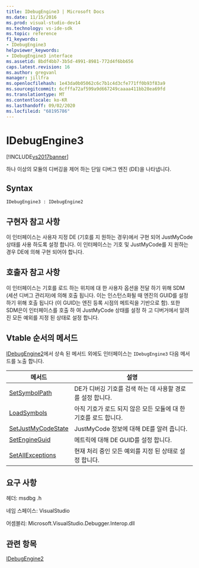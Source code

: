 ```yaml
---
title: IDebugEngine3 | Microsoft Docs
ms.date: 11/15/2016
ms.prod: visual-studio-dev14
ms.technology: vs-ide-sdk
ms.topic: reference
f1_keywords:
- IDebugEngine3
helpviewer_keywords:
- IDebugEngine3 interface
ms.assetid: 8bdf4bb7-3b5d-4991-8981-772d4f6bb656
caps.latest.revision: 16
ms.author: gregvanl
manager: jillfra
ms.openlocfilehash: 1e43da0b05062c6c7b1c4d3cfe771ff0b93f83a9
ms.sourcegitcommit: 6cfffa72af599a9d667249caaaa411bb28ea69fd
ms.translationtype: MT
ms.contentlocale: ko-KR
ms.lasthandoff: 09/02/2020
ms.locfileid: "68195786"
---
```

# <a name="idebugengine3"></a>IDebugEngine3
[!INCLUDE[vs2017banner](../../../includes/vs2017banner.md)]

하나 이상의 모듈의 디버깅을 제어 하는 단일 디버그 엔진 (DE)을 나타냅니다.  
  
## <a name="syntax"></a>Syntax  
  
```  
IDebugEngine3 : IDebugEngine2  
```  
  
## <a name="notes-for-implementers"></a>구현자 참고 사항  
 이 인터페이스는 사용자 지정 DE (기호를 지 원하는 경우)에서 구현 되어 JustMyCode 상태를 사용 하도록 설정 합니다. 이 인터페이스는 기호 및 JustMyCode를 지 원하는 경우 DE에 의해 구현 되어야 합니다.  
  
## <a name="notes-for-callers"></a>호출자 참고 사항  
 이 인터페이스는 기호를 로드 하는 위치에 대 한 사용자 옵션을 전달 하기 위해 SDM (세션 디버그 관리자)에 의해 호출 됩니다. 이는 인스턴스화될 때 엔진의 GUID를 설정 하기 위해 호출 됩니다 (이 GUID는 엔진 등록 시점의 메트릭을 기반으로 함). 또한 SDM은이 인터페이스를 호출 하 여 JustMyCode 상태를 설정 하 고 디버거에서 알려진 모든 예외를 지정 된 상태로 설정 합니다.  
  
## <a name="methods-in-vtable-order"></a>Vtable 순서의 메서드  
 [IDebugEngine2](../../../extensibility/debugger/reference/idebugengine2.md)에서 상속 된 메서드 외에도 인터페이스는 `IDebugEngine3` 다음 메서드를 노출 합니다.  
  
|메서드|설명|  
|------------|-----------------|  
|[SetSymbolPath](../../../extensibility/debugger/reference/idebugengine3-setsymbolpath.md)|DE가 디버깅 기호를 검색 하는 데 사용할 경로를 설정 합니다.|  
|[LoadSymbols](../../../extensibility/debugger/reference/idebugengine3-loadsymbols.md)|아직 기호가 로드 되지 않은 모든 모듈에 대 한 기호를 로드 합니다.|  
|[SetJustMyCodeState](../../../extensibility/debugger/reference/idebugengine3-setjustmycodestate.md)|JustMyCode 정보에 대해 DE를 알려 줍니다.|  
|[SetEngineGuid](../../../extensibility/debugger/reference/idebugengine3-setengineguid.md)|메트릭에 대해 DE GUID를 설정 합니다.|  
|[SetAllExceptions](../../../extensibility/debugger/reference/idebugengine3-setallexceptions.md)|현재 처리 중인 모든 예외를 지정 된 상태로 설정 합니다.|  
  
## <a name="requirements"></a>요구 사항  
 헤더: msdbg .h  
  
 네임 스페이스: VisualStudio  
  
 어셈블리: Microsoft.VisualStudio.Debugger.Interop.dll  
  
## <a name="see-also"></a>관련 항목  
 [IDebugEngine2](../../../extensibility/debugger/reference/idebugengine2.md)
